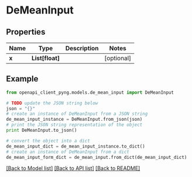 # DeMeanInput


## Properties
Name | Type | Description | Notes
------------ | ------------- | ------------- | -------------
**x** | **List[float]** |  | [optional] 

## Example

```python
from openapi_client_pyng.models.de_mean_input import DeMeanInput

# TODO update the JSON string below
json = "{}"
# create an instance of DeMeanInput from a JSON string
de_mean_input_instance = DeMeanInput.from_json(json)
# print the JSON string representation of the object
print DeMeanInput.to_json()

# convert the object into a dict
de_mean_input_dict = de_mean_input_instance.to_dict()
# create an instance of DeMeanInput from a dict
de_mean_input_form_dict = de_mean_input.from_dict(de_mean_input_dict)
```
[[Back to Model list]](../README.md#documentation-for-models) [[Back to API list]](../README.md#documentation-for-api-endpoints) [[Back to README]](../README.md)



